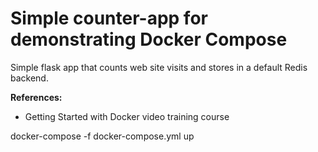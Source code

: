 # Simple counter-app for demonstrating Docker Compose
Simple flask app that counts web site visits and stores in a default Redis backend.

**References:**
- Getting Started with Docker video training course



docker-compose -f docker-compose.yml up